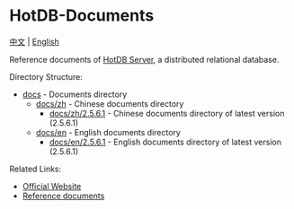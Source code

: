 # HotDB-Documents

[中文](README.md) | [English](README_en.md)

Reference documents of [HotDB Server](https://www.hotdb.com/server), a distributed relational database.

Directory Structure:

* [docs](docs) - Documents directory
  * [docs/zh](docs/zh) - Chinese documents directory
    * [docs/zh/2.5.6.1](docs/zh/2.5.6.1) - Chinese documents directory of latest version (2.5.6.1)
  * [docs/en](docs/en) - English documents directory
    * [docs/en/2.5.6.1](docs/en/2.5.6.1) - English documents directory of latest version (2.5.6.1)

Related Links:

* [Official Website](https://www.hotdb.com)
* [Reference documents](https://hotdb-community.github.io/hotdb-documents/#/en/)

